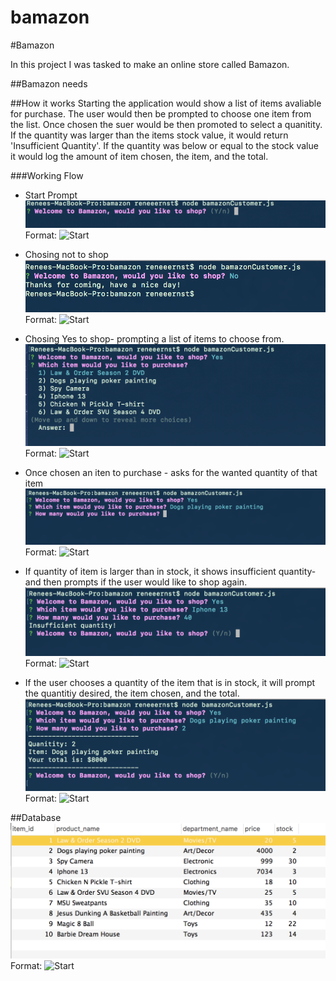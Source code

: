 # bamazon
#Bamazon

In this project I was tasked to make an online store called Bamazon. 

##Bamazon needs


##How it works
Starting the application would show a list of items avaliable for purchase. The user would then be prompted to choose one item from the list. Once chosen the suer would be then promoted to select a quanitity. If the quantity was larger than the items stock value, it would return 'Insufficient Quantity'. If the quantity was below or equal to the stock value it would log the amount of item chosen, the item, and the total.

###Working Flow
* Start Prompt
![Bamazon 1](/images/Bamazon1.png)
Format: ![Start](about:blank)

* Chosing not to shop
![Bamazon 2](/images/Bamazon2.png)
Format: ![Start](about:blank)

* Chosing Yes to shop- prompting a list of items to choose from.
![Bamazon 3](/images/Bamazon3.png)
Format: ![Start](about:blank)

* Once chosen an iten to purchase - asks for the wanted quantity of that item
![Bamazon 4](/images/Bamazon4.png)
Format: ![Start](about:blank)

* If quantity of item is larger than in stock, it shows insufficient quantity- and then prompts if the user would like to shop again.
![Bamazon 6](/images/Bamazon6.png)
Format: ![Start](about:blank)

* If the user chooses a quantity of the item that is in stock, it will prompt the quantitiy desired, the item chosen, and the total.
![Bamazon 5](/images/Bamazon5.png)
Format: ![Start](about:blank)


##Database
![BamazonDatabase](/images/BamazonDatabase.png)
Format: ![Start](about:blank)